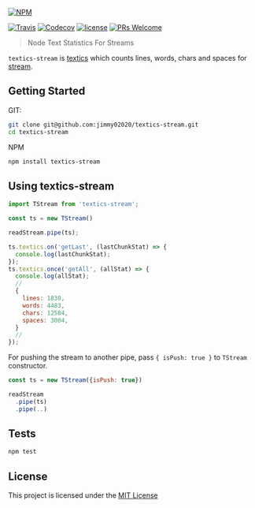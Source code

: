 [![NPM](https://nodei.co/npm/textics-stream.png?downloads=true&downloadRank=true&stars=true)](https://nodei.co/npm/textics-stream/)

[![Travis](https://img.shields.io/travis/rust-lang/rust.svg?style=flat-square)](travis-ci.org/Jimmy02020/textics-stream)
[![Codecov](https://img.shields.io/codecov/c/github/codecov/example-python.svg?style=flat-square)](https://codecov.io/gh/Jimmy02020/textics-stream)
[![license](https://img.shields.io/github/license/mashape/apistatus.svg?style=flat-square)](https://github.com/Jimmy02020/textics-stream/blob/master/LICENSE)
[![PRs Welcome](https://img.shields.io/badge/PRs-welcome-brightgreen.svg?style=flat-square)](https://github.com/Jimmy02020/textics-stream/pulls)


> Node Text Statistics For Streams

`textics-stream` is [textics](https://github.com/Jimmy02020/textics) which counts lines, words, chars and spaces for [stream](https://nodejs.org/api/stream.html).

Getting Started
---------------

GIT:
```sh
git clone git@github.com:jimmy02020/textics-stream.git
cd textics-stream
```

NPM
```sh
npm install textics-stream
```

Using textics-stream
--------------------

```javascript
import TStream from 'textics-stream';

const ts = new TStream()

readStream.pipe(ts);

ts.textics.on('getLast', (lastChunkStat) => {
  console.log(lastChunkStat);
});
ts.textics.once('getAll', (allStat) => {
  console.log(allStat);
  //
  {
    lines: 1830,
    words: 4483,
    chars: 12584,
    spaces: 3004,
  }
  //
});
```

For pushing the stream to another pipe, pass `{ isPush: true }` to `TStream` constructor.

```javascript
const ts = new TStream({isPush: true})

readStream
  .pipe(ts)
  .pipe(..)
```

Tests
-----

```sh
npm test
```


License
-------

This project is licensed under the [MIT License](https://github.com/Jimmy02020/textics-stream/blob/master/LICENSE)
